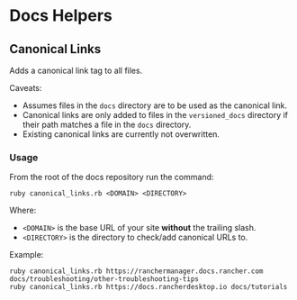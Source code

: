 # Docs Helpers

## Canonical Links

Adds a canonical link tag to all files. 

Caveats:
- Assumes files in the `docs` directory are to be used as the canonical link.
- Canonical links are only added to files in the `versioned_docs` directory if their path matches a file in the `docs` directory.
- Existing canonical links are currently not overwritten.

### Usage

From the root of the docs repository run the command:

```
ruby canonical_links.rb <DOMAIN> <DIRECTORY>
```

Where:
- `<DOMAIN>` is the base URL of your site **without** the trailing slash.
- `<DIRECTORY>` is the directory to check/add canonical URLs to.

Example:

```
ruby canonical_links.rb https://ranchermanager.docs.rancher.com docs/troubleshooting/other-troubleshooting-tips
ruby canonical_links.rb https://docs.rancherdesktop.io docs/tutorials
```
